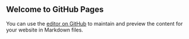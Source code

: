 ## Welcome to GitHub Pages

You can use the [editor on GitHub](https://github.com/cao08/blogtest3/edit/master/README.md) to maintain and preview the content for your website in Markdown files.
